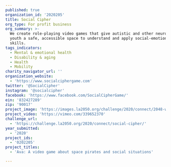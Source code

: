 ```yaml
---
published: true
organization_id: '2020205'
title: Social Cipher
org_type: For profit business
org_summary: >-
  We create role-playing video games that give autistic and other neurodivergent
  youth a safe, accessible space to understand and apply social-emotional
  skills.
tags_indicators:
  - Mental & emotional health
  - Disability & aging
  - Health
  - Mobility
charity_navigator_url: ''
organization_website:
  - 'https://www.socialciphergame.com'
twitter: '@SocialCipher'
instagram: '@socialcipher'
facebook: 'https://www.facebook.com/SocialCipherGame/'
ein: '832427289'
zip: '90017'
project_image: 'https://images.la2050.org/challenge/2020/connect/2048-wide/social-cipher.jpg'
project_video: 'https://vimeo.com/339652370'
challenge_url:
  - 'https://challenge.la2050.org/2020/connect/social-cipher/'
year_submitted:
  - '2020'
project_ids:
  - '0202205'
project_titles:
  - 'Ava: A video game about space pirates and social situations'

---
```

